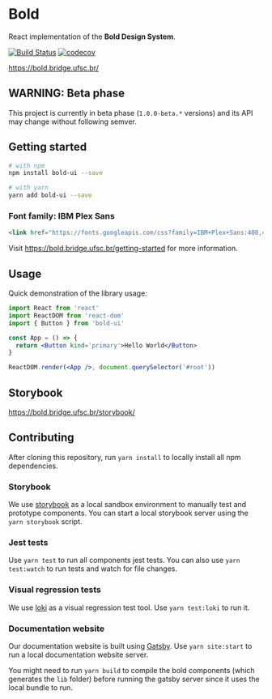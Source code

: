 # Bold

React implementation of the **Bold Design System**.

[![Build Status](https://travis-ci.org/laboratoriobridge/bold.svg?branch=master)](https://travis-ci.org/laboratoriobridge/bold)
[![codecov](https://codecov.io/gh/laboratoriobridge/bold/branch/master/graph/badge.svg)](https://codecov.io/gh/laboratoriobridge/bold)

https://bold.bridge.ufsc.br/

## WARNING: Beta phase

This project is currently in beta phase (`1.0.0-beta.*` versions) and its API may change without following semver.

## Getting started

```sh
# with npm
npm install bold-ui --save

# with yarn
yarn add bold-ui --save
```

### Font family: IBM Plex Sans

```html
<link href="https://fonts.googleapis.com/css?family=IBM+Plex+Sans:400,400i,700,700i" rel="stylesheet" />
```

Visit https://bold.bridge.ufsc.br/getting-started for more information.

## Usage

Quick demonstration of the library usage:

```jsx
import React from 'react'
import ReactDOM from 'react-dom'
import { Button } from 'bold-ui'

const App = () => {
  return <Button kind='primary'>Hello World</Button>
}

ReactDOM.render(<App />, document.querySelector('#root'))
```

## Storybook

https://bold.bridge.ufsc.br/storybook/

## Contributing

After cloning this repository, run `yarn install` to locally install all npm dependencies.

### Storybook

We use [storybook](https://storybook.js.org/) as a local sandbox environment to manually test and prototype components. You can start a local storybook server using the `yarn storybook` script.

### Jest tests

Use `yarn test` to run all components jest tests. You can also use `yarn test:watch` to run tests and watch for file changes.

### Visual regression tests

We use [loki](https://loki.js.org/) as a visual regression test tool. Use `yarn test:loki` to run it.

### Documentation website

Our documentation website is built using [Gatsby](https://www.gatsbyjs.org/). Use `yarn site:start` to run a local documentation website server.

You might need to run `yarn build` to compile the bold components (which generates the `lib` folder) before running the gatsby server since it uses the local bundle to run.

